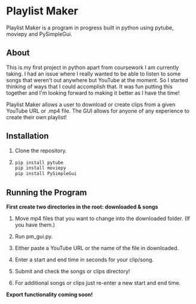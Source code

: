 # Playlist Maker

Playlist Maker is a program in progress built in python using pytube, moviepy and PySimpleGui.

## About

This is my first project in python apart from coursework I am currently taking. I had an issue where I really wanted to be able to listen to some songs that weren't out anywhere but YouTube at the moment. So I started thinking of ways that I could accomplish that. It was fun putting this together and I'm looking forward to making it better as I have the time!

Playlist Maker allows a user to download or create clips from a given YouTube URL or .mp4 file. The GUI allows for anyone of any experience to create their own playlist!

## Installation

1. Clone the repository.

2.  ```bash
    pip install pytube
    pip install moviepy
    pip install PySimpleGui
    ```

## Running the Program

**First create two directories in the root: downloaded & songs**

1. Move mp4 files that you want to change into the downloaded folder. (If you have them.)

2. Run pm_gui.py.

3. Either paste a YouTube URL or the name of the file in downloaded.

4. Enter a start and end time in seconds for your clip/song.

5. Submit and check the songs or clips directory!

6. For additional songs or clips just re-enter a new start and end time.

**Export functionality coming soon!**